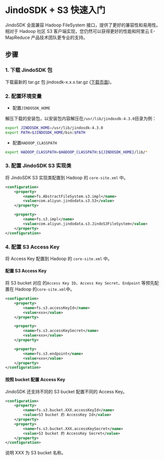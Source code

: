 # JindoSDK + S3 快速入门

JindoSDK 全面兼容 Hadoop FileSystem 接口，提供了更好的兼容性和易用性。
相对于 Hadoop 社区 S3 客户端实现，您仍然可以获得更好的性能和阿里云 E-MapReduce 产品技术团队更专业的支持。

## 步骤

### 1. 下载 JindoSDK 包
下载最新的 tar.gz 包 jindosdk-x.x.x.tar.gz ([下载页面](/docs/user/4.x/jindodata_download.md))。

### 2. 配置环境变量

* 配置`JINDOSDK_HOME`

解压下载的安装包，以安装包内容解压在`/usr/lib/jindosdk-4.3.0`目录为例：
```bash
export JINDOSDK_HOME=/usr/lib/jindosdk-4.3.0
export PATH=$JINDOSDK_HOME/bin:$PATH
```
* 配置`HADOOP_CLASSPATH`

```bash
export HADOOP_CLASSPATH=$HADOOP_CLASSPATH:${JINDOSDK_HOME}/lib/*
```

### 3. 配置 JindoSDK S3 实现类

将 JindoSDK S3 实现类配置到 Hadoop 的 `core-site.xml` 中。

```xml
<configuration>
    <property>
        <name>fs.AbstractFileSystem.s3.impl</name>
        <value>com.aliyun.jindodata.s3.S3</value>
    </property>

    <property>
        <name>fs.s3.impl</name>
        <value>com.aliyun.jindodata.s3.JindoS3FileSystem</value>
    </property>
</configuration>
```

### 4. 配置 S3 Access Key

将 Access Key 配置到 Hadoop 的 `core-site.xml` 中。

#### 配置 S3 Access Key

将 S3 bucket 对应 的`Access Key ID`、`Access Key Secret`、`Endpoint` 等预先配置在 Hadoop 的`core-site.xml`中。
```xml
<configuration>
    <property>
        <name>fs.s3.accessKeyId</name>
        <value>xxx</value>
    </property>

    <property>
        <name>fs.s3.accessKeySecret</name>
        <value>xxx</value>
    </property>

    <property>
        <name>fs.s3.endpoint</name>
        <value>xxx</value>
    </property>
</configuration>
```

#### 按照 bucket 配置 Access Key

JindoSDK 还支持不同的 S3 bucket 配置不同的 Access Key。

```xml
<configuration>
    <property>
        <name>fs.s3.bucket.XXX.accessKeyId</name>
        <value>S3 bucket 的 AccessKey Id</value>
    </property>
    <property>
        <name>fs.s3.bucket.XXX.accessKeySecret</name>
        <value>S3 bucket 的 AccessKey Secret</value>
    </property>
</configuration>
```
说明 XXX 为 S3 bucket 名称。